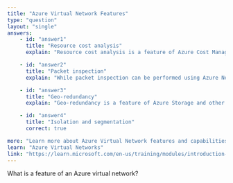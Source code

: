 ```yaml
---
title: "Azure Virtual Network Features"
type: "question"
layout: "single"
answers:
    - id: "answer1"
      title: "Resource cost analysis"
      explain: "Resource cost analysis is a feature of Azure Cost Management, not Azure Virtual Network. Virtual networks focus on network connectivity and security features."

    - id: "answer2"
      title: "Packet inspection"
      explain: "While packet inspection can be performed using Azure Network Security Groups or Azure Firewall, it is not a direct feature of Azure Virtual Network. Virtual networks primarily handle network topology and connectivity."

    - id: "answer3"
      title: "Geo-redundancy"
      explain: "Geo-redundancy is a feature of Azure Storage and other Azure services, not Azure Virtual Network. Virtual networks are focused on network connectivity and segmentation within a region."

    - id: "answer4"
      title: "Isolation and segmentation"
      correct: true

more: "Learn more about Azure Virtual Network features and capabilities."
learn: "Azure Virtual Networks"
link: "https://learn.microsoft.com/en-us/training/modules/introduction-to-azure-virtual-networks/"
---
```

What is a feature of an Azure virtual network?